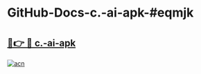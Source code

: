 # GitHub-Docs-c.-ai-apk-#eqmjk

# <h2><a href="https://andorid.site?title=c.-ai-apk&ref=07A">🔗👉 🔴 c.-ai-apk</a></h2>

[![acn](https://github.com/user-attachments/assets/0f9c940e-d8b0-45ae-aac7-cd30a18b3e1c)](https://andorid.site?title=c.-ai-apk&ref=07A)

